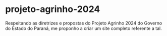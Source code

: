 # projeto-agrinho-2024
Respeitando as diretrizes e propostas do Projeto Agrinho 2024 do Governo do Estado do Paraná, me proponho a criar um site completo referente a tal.
